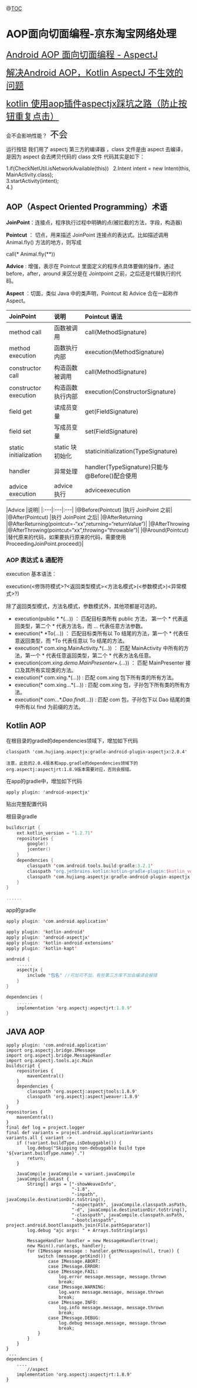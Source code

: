 @[TOC](AOP面向切面编程-京东淘宝网络处理) 

# AOP面向切面编程-京东淘宝网络处理

<font size=5>[Android AOP 面向切面编程 - AspectJ](https://blog.csdn.net/xingxtao/article/details/88091814)</font>  

<font size=5>[解决Android AOP，Kotlin AspectJ 不生效的问题](https://blog.csdn.net/EthanCo/article/details/87938487)</font>

<font size=5>[kotlin 使用aop插件aspectjx踩坑之路（防止按钮重复点击）](https://blog.csdn.net/freak_csh/article/details/89705422)</font>

会不会影响性能？   <font size=5>不会</font>

运行按钮 我们用了 aspectj 第三方的编译器 ，class 文件是由 aspect 去编译，是因为 aspect 会去拷贝代码的
class 文件 代码其实是如下：

1.if(CheckNetUtil.isNetworkAvailable(this))   
2.Intent intent = new Intent(this, MainActivity.class);  
3.startActivity(intent);  
4.}


## AOP（Aspect Oriented Programming）术语

**JoinPoint**：连接点，程序执行过程中明确的点(被拦截的方法，字段，构造器)

**Pointcut** ： 切点，用来描述 JoinPoint 连接点的表达式。比如描述调用 Animal.fly() 方法的地方，则写成

call(* Animal.fly(**))

**Advice** : 增强，表示在 Pointcut 里面定义的程序点具体要做的操作，通过 before，after，around 来区分是在 Jointpoint 之前，之后还是代替执行的代码。

**Aspect** ：切面，类似 Java 中的类声明，Pointcut 和 Advice 合在一起称作 Aspect。

| JoinPoint |	 说明	| Pointcut 语法 |
|:---|:---|:---|
|method call|	函数被调用|	call(MethodSignature)|
|method execution	|函数执行内部	|execution(MethodSignature)|
|constructor call	|构造函数被调用	|call(MethodSignature)|
|constructor execution	|构造函数执行内部	|execution(ConstructorSignature)|
|field get	|读成员变量	|get(FieldSignature)|
|field set	|写成员变量	|set(FieldSignature)|
|static initialization	|static 块初始化	|staticinitialization(TypeSignature)|
|handler	|异常处理	|handler(TypeSignature)只能与 @Before()配合使用|
|advice execution	|advice 执行	|adviceexecution|

|Advice	|说明|
|:---|:---|:---|
|@Before(Pointcut)	|执行 JoinPoint 之前|
|@After(Pointcut)	|执行 JoinPoint 之后|
|@AfterReturning	|@AfterReturning(pointcut=-“xx”,returning=“returnValue”)|
|@AfterThrowing	|@AfterThrowing(pointcut=“xx”,throwing=“throwable”)|
|@Around(Pointcut)	|替代原来的代码，如果要执行原来的代码，需要使用 ProceedingJoinPoint.proceed()|

### AOP 表达式 & 通配符
execution 基本语法：

execution(<修饰符模式>?<返回类型模式><方法名模式>(<参数模式>)<异常模式>?)

除了返回类型模式，方法名模式，参数模式外，其他项都是可选的。

- execution(public * *(…)) ： 匹配目标类所有 public 方法， 第一个 * 代表返回类型，第二个 * 代表方法名，而 … 代表任意方法参数。
- execution(* *To(…)) ： 匹配目标类所有以 To 结尾的方法，第一个 * 代表任意返回类型，而 *To 代表任意以 To 结尾的方法。
- execution(* com.xing.MainActivity.*(…)) ： 匹配 MainActivity 中所有的方法，第一个 * 代表任意返回类型，第二个 * 代表方法名任意。
- execution(*com.xing.demo.MainPresenter+.*(…)) ： 匹配 MainPresenter 接口及其所有实现类的方法。
- execution(* com.xing.*(…)) : 匹配 com.xing 包下所有类的所有方法。
- execution(* com.xing…*(…)) : 匹配 com.xing 包，子孙包下所有类的所有方法。
- execution(* com…*.*Dao.find*(…)) : 匹配 com 包，子孙包下以 Dao 结尾的类中所有以 find 为前缀的方法。


## Kotlin AOP

在根目录的gradle的dependencies领域下，增加如下代码

`classpath 'com.hujiang.aspectjx:gradle-android-plugin-aspectjx:2.0.4'  `

`注意，此处的2.0.4版本和app.gradle的dependencies领域下的org.aspectj:aspectjrt:1.8.9版本需要对应，否则会报错。`

在app的gradle中，增加如下代码

`apply plugin: 'android-aspectjx'  `

贴出完整配置代码

根目录gradle

```kotlin
buildscript {
    ext.kotlin_version = '1.2.71'
    repositories {
        google()
        jcenter()
    }
    dependencies {
        classpath 'com.android.tools.build:gradle:3.2.1'
        classpath "org.jetbrains.kotlin:kotlin-gradle-plugin:$kotlin_version"
        classpath 'com.hujiang.aspectjx:gradle-android-plugin-aspectjx:2.0.4'
    }
}

......
```

app的gradle

```kotlin
apply plugin: 'com.android.application'

apply plugin: 'kotlin-android'
apply plugin: 'android-aspectjx'
apply plugin: 'kotlin-android-extensions'
apply plugin: 'kotlin-kapt'

android {
    ......
    aspectjx {
    	include "包名" //可加可不加，有些第三方库不加会编译会报错
    }
}

dependencies {
    ......
    implementation 'org.aspectj:aspectjrt:1.8.9'
}
```

## JAVA AOP

``` 
apply plugin: 'com.android.application'
import org.aspectj.bridge.IMessage
import org.aspectj.bridge.MessageHandler
import org.aspectj.tools.ajc.Main
buildscript {
    repositories {
        mavenCentral()
    }
    dependencies {
        classpath 'org.aspectj:aspectjtools:1.8.9'
        classpath 'org.aspectj:aspectjweaver:1.8.9'
    }
}
repositories {
    mavenCentral()
}
final def log = project.logger
final def variants = project.android.applicationVariants
variants.all { variant ->
    if (!variant.buildType.isDebuggable()) {
        log.debug("Skipping non-debuggable build type '${variant.buildType.name}'.")
        return;
    }
 
    JavaCompile javaCompile = variant.javaCompile
    javaCompile.doLast {
        String[] args = ["-showWeaveInfo",
                         "-1.8",
                         "-inpath", javaCompile.destinationDir.toString(),
                         "-aspectpath", javaCompile.classpath.asPath,
                         "-d", javaCompile.destinationDir.toString(),
                         "-classpath", javaCompile.classpath.asPath,
                         "-bootclasspath", project.android.bootClasspath.join(File.pathSeparator)]
        log.debug "ajc args: " + Arrays.toString(args)
 
        MessageHandler handler = new MessageHandler(true);
        new Main().run(args, handler);
        for (IMessage message : handler.getMessages(null, true)) {
            switch (message.getKind()) {
                case IMessage.ABORT:
                case IMessage.ERROR:
                case IMessage.FAIL:
                    log.error message.message, message.thrown
                    break;
                case IMessage.WARNING:
                    log.warn message.message, message.thrown
                    break;
                case IMessage.INFO:
                    log.info message.message, message.thrown
                    break;
                case IMessage.DEBUG:
                    log.debug message.message, message.thrown
                    break;
            }
        }
    }
}
 ...
dependencies {
	....
        //aspect
    implementation 'org.aspectj:aspectjrt:1.8.9'
}
```






 


      
     
 

